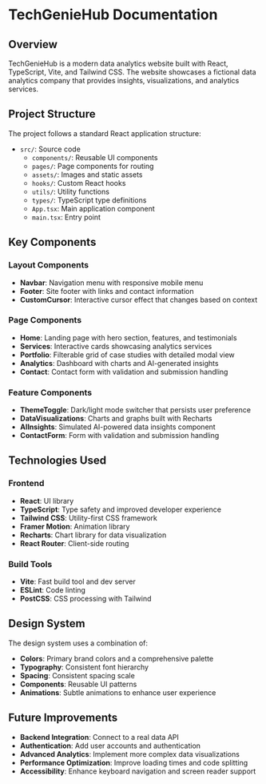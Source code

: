 # TechGenieHub Documentation

## Overview

TechGenieHub is a modern data analytics website built with React, TypeScript, Vite, and Tailwind CSS. The website showcases a fictional data analytics company that provides insights, visualizations, and analytics services.

## Project Structure

The project follows a standard React application structure:

- `src/`: Source code
  - `components/`: Reusable UI components
  - `pages/`: Page components for routing
  - `assets/`: Images and static assets
  - `hooks/`: Custom React hooks
  - `utils/`: Utility functions
  - `types/`: TypeScript type definitions
  - `App.tsx`: Main application component
  - `main.tsx`: Entry point

## Key Components

### Layout Components

- **Navbar**: Navigation menu with responsive mobile menu
- **Footer**: Site footer with links and contact information
- **CustomCursor**: Interactive cursor effect that changes based on context

### Page Components

- **Home**: Landing page with hero section, features, and testimonials
- **Services**: Interactive cards showcasing analytics services
- **Portfolio**: Filterable grid of case studies with detailed modal view
- **Analytics**: Dashboard with charts and AI-generated insights
- **Contact**: Contact form with validation and submission handling

### Feature Components

- **ThemeToggle**: Dark/light mode switcher that persists user preference
- **DataVisualizations**: Charts and graphs built with Recharts
- **AIInsights**: Simulated AI-powered data insights component
- **ContactForm**: Form with validation and submission handling

## Technologies Used

### Frontend

- **React**: UI library
- **TypeScript**: Type safety and improved developer experience
- **Tailwind CSS**: Utility-first CSS framework
- **Framer Motion**: Animation library
- **Recharts**: Chart library for data visualization
- **React Router**: Client-side routing

### Build Tools

- **Vite**: Fast build tool and dev server
- **ESLint**: Code linting
- **PostCSS**: CSS processing with Tailwind

## Design System

The design system uses a combination of:

- **Colors**: Primary brand colors and a comprehensive palette
- **Typography**: Consistent font hierarchy
- **Spacing**: Consistent spacing scale
- **Components**: Reusable UI patterns
- **Animations**: Subtle animations to enhance user experience

## Future Improvements

- **Backend Integration**: Connect to a real data API
- **Authentication**: Add user accounts and authentication
- **Advanced Analytics**: Implement more complex data visualizations
- **Performance Optimization**: Improve loading times and code splitting
- **Accessibility**: Enhance keyboard navigation and screen reader support 